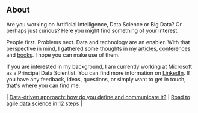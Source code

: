 
## About

Are you working on Artificial Intelligence, Data Science or Big Data? Or perhaps just curious? Here you might find something of your interest.

People first. Problems next. Data and technology are an enabler. With that perspective in mind, I gathered some thoughts in my [articles](pages/articles.md), [conferences](pages/conferences.md) and [books](pages/books.md). I hope you can make use of them.

If you are interested in my background, I am currently working at Microsoft as a Principal Data Scientist. You can find more information on [LinkedIn](https://uk.linkedin.com/in/michele-usuelli-1b84b460). If you have any feedback, ideas, questions, or simply want to get in touch, that's where you can find me.


| [Data-driven approach: how do you define and communicate it?](../articles-html/dsapproaches/dsapproaches.md) | [Road to agile data science in 12 steps](../articles-pdf/agile-data-science.pdf) |

